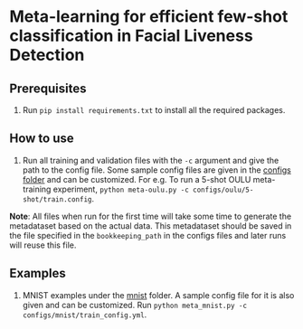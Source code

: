 # Meta-learning for efficient few-shot classification in Facial Liveness Detection

## Prerequisites

1. Run `pip install requirements.txt` to install all the required packages.

## How to use

1. Run all training and validation files with the `-c` argument and give the path to the config file. 
Some sample config files are given in the [configs folder](/configs) and can be customized.
For e.g. To run a 5-shot OULU meta-training experiment, `python meta-oulu.py -c configs/oulu/5-shot/train.config`.

**Note**: All files when run for the first time will take some time to generate the metadataset based on the actual data.
This metadataset should be saved in the file specified in the `bookkeeping_path` in the configs files and later runs will reuse this file.

## Examples

1. MNIST examples under the [mnist](/examples/mnist) folder. A sample config file for it is also given and can be customized.
Run `python meta_mnist.py -c configs/mnist/train_config.yml`.
